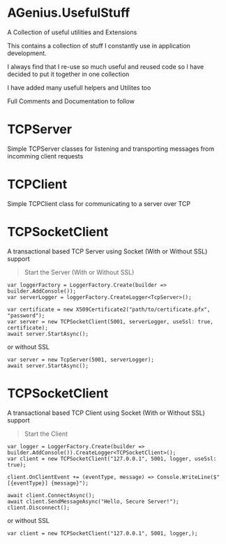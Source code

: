 ﻿# AGenius.UsefulStuff
A Collection of useful utilities and Extensions

This contains a collection of stuff I constantly use in application development.  

I always find that I re-use so much useful and reused code so I have decided to put it together in one collection

I have added many usefull helpers and Utilites too

Full Comments and Documentation to follow

# TCPServer
Simple TCPServer classes for listening and transporting messages
from incomming client requests

# TCPClient
Simple TCPClient class for communicating to a server over TCP


# TCPSocketClient

A transactional based TCP Server using Socket (With or Without SSL) support

 >  Start the Server (With or Without SSL)
```
var loggerFactory = LoggerFactory.Create(builder => builder.AddConsole());
var serverLogger = loggerFactory.CreateLogger<TcpServer>();

var certificate = new X509Certificate2("path/to/certificate.pfx", "password");
var server = new TCPSocketClient(5001, serverLogger, useSsl: true, certificate);
await server.StartAsync();

```
or without SSL
```
var server = new TcpServer(5001, serverLogger);
await server.StartAsync();
```

# TCPSocketClient
A transactional based TCP Client using Socket (With or Without SSL) support

> Start the Client
```
var logger = LoggerFactory.Create(builder => builder.AddConsole()).CreateLogger<TCPSocketClient>();
var client = new TCPSocketClient("127.0.0.1", 5001, logger, useSsl: true);

client.OnClientEvent += (eventType, message) => Console.WriteLine($"[{eventType}] {message}");

await client.ConnectAsync();
await client.SendMessageAsync("Hello, Secure Server!");
client.Disconnect();
```
or without SSL
```
var client = new TCPSocketClient("127.0.0.1", 5001, logger,);
```

